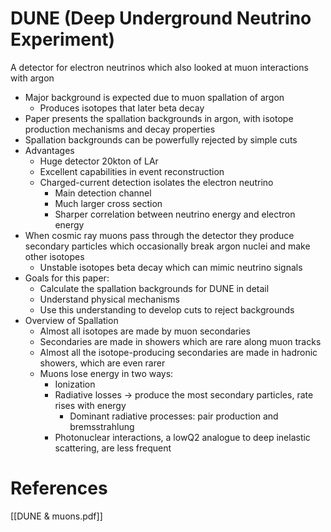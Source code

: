    

# DUNE (Deep Underground Neutrino Experiment)
A detector for electron neutrinos which also looked at muon interactions with argon
-   Major background is expected due to muon spallation of argon
	-   Produces isotopes that later beta decay
-   Paper presents the spallation backgrounds in argon, with isotope production mechanisms and decay properties
-   Spallation backgrounds can be powerfully rejected by simple cuts
-   Advantages
	-   Huge detector 20kton of LAr
	-   Excellent capabilities in event reconstruction
	-   Charged-current detection isolates the electron neutrino
		-   Main detection channel
		-   Much larger cross section
		-   Sharper correlation between neutrino energy and electron energy
-   When cosmic ray muons pass through the detector they produce secondary particles which occasionally break argon nuclei and make other isotopes
	-   Unstable isotopes beta decay which can mimic neutrino signals
-   Goals for this paper:
	-   Calculate the spallation backgrounds for DUNE in detail
	-   Understand physical mechanisms
	-   Use this understanding to develop cuts to reject backgrounds
-   Overview of Spallation
	-   Almost all isotopes are made by muon secondaries
	-   Secondaries are made in showers which are rare along muon tracks
	-   Almost all the isotope-producing secondaries are made in hadronic showers, which are even rarer
	-   Muons lose energy in two ways:
		-   Ionization
		-   Radiative losses → produce the most secondary particles, rate rises with energy
			-   Dominant radiative processes: pair production and bremsstrahlung
		-   Photonuclear interactions, a lowQ2 analogue to deep inelastic scattering, are less frequent

# References
[[DUNE & muons.pdf]]